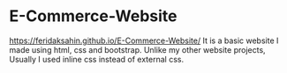 # E-Commerce-Website
https://feridaksahin.github.io/E-Commerce-Website/
It is a basic website I made using html, css and bootstrap. Unlike my other website projects, Usually I used inline css instead of external css.
